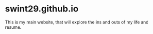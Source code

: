 # swint29.github.io

This is my main website, that will explore the ins and outs of my life and resume.
